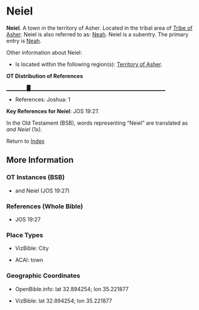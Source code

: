# Neiel
**Neiel**. 
A town in the territory of Asher. 
Located in the tribal area of [Tribe of Asher](../../../groups/md/acai/Asher.md). 
Neiel is also referred to as: 
[Neah](Neah.md). 
Neiel is a subentry. The primary entry is 
[Neah](Neah.md). 




Other information about Neiel:


* Is located within the following region(s): 
[Territory of Asher](TerritoryOfAsher.md). 


**OT Distribution of References**

▁▁▁▁▁█▁▁▁▁▁▁▁▁▁▁▁▁▁▁▁▁▁▁▁▁▁▁▁▁▁▁▁▁▁▁▁▁▁
* References: Joshua: 1



**Key References for Neiel**: 
JOS 19:27. 


In the Old Testament (BSB), words representing “Neiel” are translated as 
*and Neiel* (1x). 




Return to [Index](00-Index.md)

## More Information

### OT Instances (BSB)

* and Neiel (JOS 19:27)



### References (Whole Bible)

* JOS 19:27


### Place Types

* VizBible: City

* ACAI: town



### Geographic Coordinates

* OpenBible.info: lat 32.894254; lon 35.221877

* VizBible: lat 32.894254; lon 35.221877




